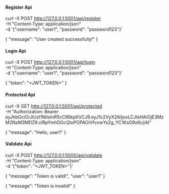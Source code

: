 #### Register Api

curl -X POST http://127.0.0.1:5001/api/register \
     -H "Content-Type: application/json" \
     -d '{"username": "user1", "password": "password123"}'


{
  "message": "User created successfully!"
}


#### Login Api

curl -X POST http://127.0.0.1:5001/api/login \
     -H "Content-Type: application/json" \
     -d '{"username": "user1", "password": "password123"}'


{
  "token": "<JWT_TOKEN>"
}


#### Protected Api

curl -X GET http://127.0.0.1:5001/api/protected \
     -H "Authorization: Bearer eyJhbGciOiJIUzI1NiIsInR5cCI6IkpXVCJ9.eyJ1c2VyX2lkIjoxLCJleHAiOjE3MzM2NzM3MDZ9.clRpYmhDGcQloPOPAOiVfvxwYs2g_YC1KsG9z6cjiAI"


{
  "message": "Hello, user1"
}


#### Validate Api

curl -X POST http://127.0.0.1:5000/api/validate \
     -H "Content-Type: application/json" \
     -d '{"token": "<JWT_TOKEN>"}'


{
  "message": "Token is valid!",
  "user": "user1"
}

{
  "message": "Token is invalid!"
}
